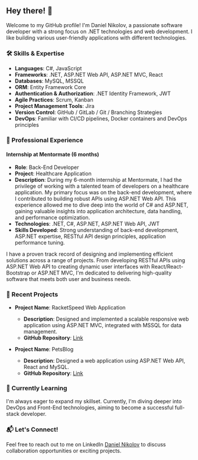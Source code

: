## Hey there! 👋

Welcome to my GitHub profile! I'm Daniel Nikolov, a passionate software developer with a strong focus on .NET technologies and web development. I like building various user-friendly applications with different technologies.

### 🛠️ Skills & Expertise

- **Languages**: C#, JavaScript
- **Frameworks**: .NET, ASP.NET Web API, ASP.NET MVC, React
- **Databases**: MySQL, MSSQL
- **ORM**: Entity Framework Core
- **Authentication & Authorization**: .NET Identity Framework, JWT
- **Agile Practices**: Scrum, Kanban
- **Project Management Tools**: Jira
- **Version Control**: GitHub / GitLab / Git / Branching Strategies
- **DevOps**: Familiar with CI/CD pipelines, Docker containers and DevOps principles

### 💼 Professional Experience

#### Internship at Mentormate (6 months)

- **Role**: Back-End Developer
- **Project**: Healthcare Application
- **Description**: During my 6-month internship at Mentormate, I had the privilege of working with a talented team of developers on a healthcare application. My primary focus was on the back-end development, where I contributed to building robust APIs using ASP.NET Web API. This experience allowed me to dive deep into the world of C# and ASP.NET, gaining valuable insights into application architecture, data handling, and performance optimization.
- **Technologies**: .NET, C#, ASP.NET, ASP.NET Web API, JWT 
- **Skills Developed**: Strong understanding of back-end development, ASP.NET expertise, RESTful API design principles, application performance tuning.

I have a proven track record of designing and implementing efficient solutions across a range of projects. From developing RESTful APIs using ASP.NET Web API to creating dynamic user interfaces with React/React-Bootstrap or ASP.NET MVC, I'm dedicated to delivering high-quality software that meets both user and business needs.

### 🚀 Recent Projects

- **Project Name**: RacketSpeed Web Application
  - **Description**: Designed and implemented a scalable responsive web application using ASP.NET MVC, integrated with MSSQL for data management.
  - **GitHub Repository**: [Link](https://github.com/NikolovDaniel/RacketSpeed)
  
- **Project Name**: PetsBlog
  - **Description**: Designed a web application using ASP.NET Web API, React and MySQL.
  - **GitHub Repository**: [Link](https://github.com/NikolovDaniel/PetsBlog)

### 🌱 Currently Learning

I'm always eager to expand my skillset. Currently, I'm diving deeper into DevOps and Front-End technologies, aiming to become a successful full-stack developer.

### 📬 Let's Connect!

Feel free to reach out to me on LinkedIn [Daniel Nikolov](https://www.linkedin.com/in/daniel-nikolov-1090aa233/) to discuss collaboration opportunities or exciting projects.
